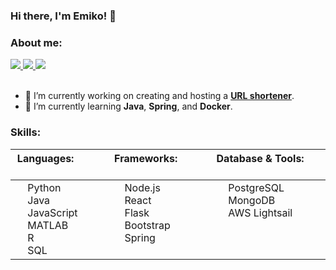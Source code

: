 ### Hi there, I'm Emiko! 👋

### About me:

<a href="mailto:emikoelizabethbell@gmail.com">
    <img src="https://img.shields.io/badge/Email-emikoelizabethbell@gmail.com-blue" />
</a>
<a href="https://www.linkedin.com/in/emikobell">
    <img src="https://img.shields.io/badge/LinkedIn-emikobell-blue" />
</a>
<a href="https://emikobell.github.io">
    <img src="https://img.shields.io/badge/Website-emikobell.github.io-blue" />
</a>
<br/>
<br/>

- 🔭 I’m currently working on creating and hosting a **[URL shortener](https://github.com/emikobell/url-shortener)**.
- 🌱 I’m currently learning **Java**, **Spring**, and **Docker**.

### Skills:

| Languages: &nbsp; &nbsp; &nbsp; &nbsp; &nbsp; &nbsp; &nbsp; &nbsp; &nbsp; &nbsp; | Frameworks: &nbsp; &nbsp; &nbsp; &nbsp; &nbsp; &nbsp; &nbsp; &nbsp; &nbsp; &nbsp; | Database & Tools: &nbsp; &nbsp; &nbsp; &nbsp; &nbsp; &nbsp; &nbsp; &nbsp; &nbsp; &nbsp; |
| ---- | ---- | ---- |
|<img src="https://upload.wikimedia.org/wikipedia/commons/c/c3/Python-logo-notext.svg" width="15px" align="center"> Python<br/><img src="https://upload.wikimedia.org/wikipedia/en/thumb/3/30/Java_programming_language_logo.svg/800px-Java_programming_language_logo.svg.png" width="15px" align="center"> Java<br/><img src="https://upload.wikimedia.org/wikipedia/commons/thumb/9/99/Unofficial_JavaScript_logo_2.svg/1024px-Unofficial_JavaScript_logo_2.svg.png?20141107110902" width="15px" align="center"> JavaScript<br/><img src="https://upload.wikimedia.org/wikipedia/commons/2/21/Matlab_Logo.png" width="15px" align="center"> MATLAB<br/><img src="https://upload.wikimedia.org/wikipedia/commons/thumb/1/1b/R_logo.svg/1448px-R_logo.svg.png" width="15px" align="center"> R<br/><img src="https://upload.wikimedia.org/wikipedia/commons/8/87/Sql_data_base_with_logo.png?20210130181641" width="15px" align="center"> SQL | <img src="https://upload.wikimedia.org/wikipedia/commons/thumb/d/d9/Node.js_logo.svg/1180px-Node.js_logo.svg.png?20170401104355" width="15px" align="center"> Node.js<br/><img src="https://upload.wikimedia.org/wikipedia/commons/thumb/a/a7/React-icon.svg/1920px-React-icon.svg.png" width="15px" align="center"> React<br/><img src="https://flask.palletsprojects.com/en/2.3.x/_images/flask-horizontal.png" width="15px" align="center"> Flask<br/><img src="https://upload.wikimedia.org/wikipedia/commons/thumb/b/b2/Bootstrap_logo.svg/1920px-Bootstrap_logo.svg.png" width="15px" align="center"> Bootstrap<br/><img src="https://spring.io/img/spring.svg" width="15px" align="center"> Spring<br/><br/> | <img src="https://upload.wikimedia.org/wikipedia/commons/thumb/2/29/Postgresql_elephant.svg/1920px-Postgresql_elephant.svg.png" width="15px" align="center"> PostgreSQL<br/><img src="https://webimages.mongodb.com/_com_assets/cms/kusbhnrd813qmv46m-MongoDBLeaf1.png?auto=format%252Ccompress" height="15px" align="center"> MongoDB<br/><img src="https://d1.awsstatic.com/product-marketing/Lightsail/NotALogoHires1024t.bb64e1dae756b668764acf6ceb27ae987a90fd47.png" width="15px" align="center"> AWS Lightsail<br/><br/><br/><br/> |